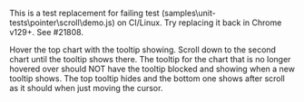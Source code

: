 This is a test replacement for failing test (samples\unit-tests\pointer\scroll\demo.js) on CI/Linux.
Try replacing it back in Chrome v129+. See #21808.

Hover the top chart with the tooltip showing. Scroll down to the second chart until the tooltip shows there.
The tooltip for the chart that is no longer hovered over should NOT have the tooltip blocked and showing when a new tooltip shows.
The top tooltip hides and the bottom one shows after scroll as it should when just moving the cursor.